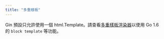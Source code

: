 ```yaml
---
title: "多重樣板"
---
```


Gin 預設只允許使用一個 html.Template。請查看[多重樣板渲染器](https://github.com/gin-contrib/multitemplate)以使用 Go 1.6 的 `block template` 等功能。
